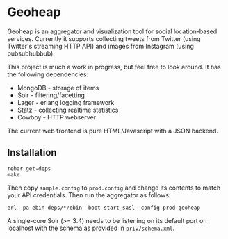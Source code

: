 Geoheap
=======

Geoheap is an aggregator and visualization tool for social
location-based services. Currently it supports collecting tweets from
Twitter (using Twitter's streaming HTTP API) and images from Instagram
(using pubsubhubbub).

This project is much a work in progress, but feel free to look
around. It has the following dependencies:

 * MongoDB - storage of items
 * Solr - filtering/facetting
 * Lager - erlang logging framework
 * Statz - collecting realtime statistics
 * Cowboy - HTTP webserver
 
The current web frontend is pure HTML/Javascript with a JSON backend.


Installation
------------
```
rebar get-deps
make
```

Then copy `sample.config` to `prod.config` and change its contents to
match your API credentials. Then run the aggregator as follows:

```
erl -pa ebin deps/*/ebin -boot start_sasl -config prod geoheap
```

A single-core Solr (>= 3.4) needs to be listening on its default port
on localhost with the schema as provided in `priv/schema.xml`.
